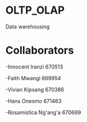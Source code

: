 # OLTP_OLAP

Data warehousing

# Collaborators

-Innocent Iranzi 670513

-Faith Mwangi 669954

-Vivian Kipsang 670386

-Hans Onesmo 671463

-Rosamistica Ng'ang'a 670699
